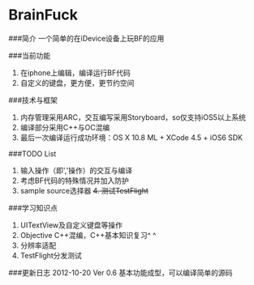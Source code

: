 BrainFuck
===
###简介
一个简单的在iDevice设备上玩BF的应用

###当前功能
1. 在iphone上编辑，编译运行BF代码
2. 自定义的键盘，更方便，更节约空间

###技术与框架
1. 内存管理采用ARC，交互编写采用Storyboard，so仅支持iOS5以上系统
2. 编译部分采用C++与OC混编
3. 最后一次编译运行成功环境：OS X 10.8 ML + XCode 4.5 + iOS6 SDK

###TODO List
1. 输入操作（即','操作）的交互与编译
2. 考虑BF代码的特殊情况并加入防护
3. sample source选择器
<strike>4. 测试TestFlight</strike>

###学习知识点
1. UITextView及自定义键盘等操作
2. Objective C++混编，C++基本知识复习^ ^
3. 分辨率适配
4. TestFlight分发测试

###更新日志
2012-10-20 Ver 0.6
基本功能成型，可以编译简单的源码